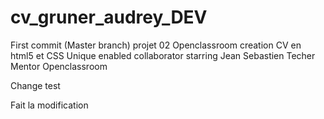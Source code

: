 # cv_gruner_audrey_DEV
First commit (Master branch) projet 02 Openclassroom creation CV en html5 et CSS 
Unique enabled collaborator starring Jean Sebastien Techer Mentor Openclassroom


Change test


Fait la modification
